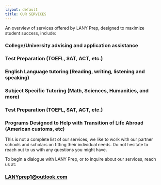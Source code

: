 ```yaml
---
layout: default
title: OUR SERVICES
---
```


An overview of services offered by LANY Prep, designed to maximize student success, include:

### College/University advising and application assistance

### Test Preparation (TOEFL, SAT, ACT, etc.) 

### English Language tutoring (Reading, writing, listening and speaking)

### Subject Specific Tutoring (Math, Sciences, Humanities, and more)

### Test Preparation (TOEFL, SAT, ACT, etc.) 

### Programs Designed to Help with Transition of Life Abroad (American customs, etc)

This is not a complete list of our services, we like to work with our partner schools and scholars on fitting their individual needs. Do not hesitate to reach out to us with any questions you might have.

To begin a dialogue with LANY Prep, or to inquire about our services, reach us at:
### LANYprep1@outlook.com
